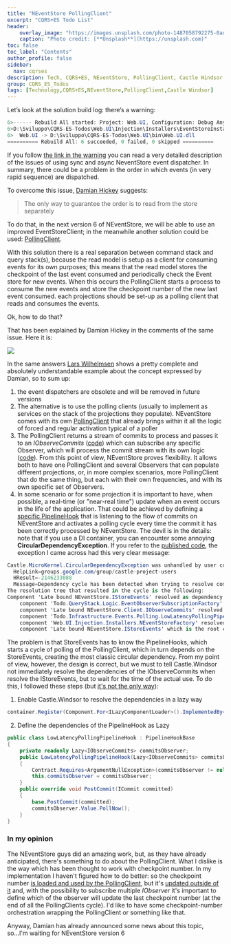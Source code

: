 ```yaml
---
title: "NEventStore PollingClient"
excerpt: "CQRS+ES Todo List"
header:
    overlay_image: "https://images.unsplash.com/photo-1487058792275-0ad4aaf24ca7?auto=format&fit=crop&w=1350&q=80"
    caption: "Photo credit: [**Unsplash**](https://unsplash.com)"
toc: false
toc_label: "Contents"
author_profile: false
sidebar:
  nav: cqrses
description: Tech, CQRS+ES, NEventStore, PollingClient, Castle Windsor
group: CQRS_ES_Todos
tags: [Technology,CQRS+ES,NEventStore,PollingClient,Castle Windsor]
---
```


Let’s look at the solution build log: there’s a warning:

```csharp
6>------ Rebuild All started: Project: Web.UI, Configuration: Debug Any CPU ------
6>D:\Sviluppo\CQRS-ES-Todos\Web.UI\Injection\Installers\EventStoreInstaller.cs(86,21,86,57): warning CS0618: 'NEventStore.DispatcherWireupExtensions.UsingSynchronousDispatchScheduler(NEventStore.Wireup)' is obsolete: 'This will be removed in v6 https://github.com/NEventStore/NEventStore/issues/360'
6>  Web.UI -> D:\Sviluppo\CQRS-ES-Todos\Web.UI\bin\Web.UI.dll
========== Rebuild All: 6 succeeded, 0 failed, 0 skipped ==========
```

If you follow <a href="https://github.com/NEventStore/NEventStore/issues/360" target="_blank">the link in the warning</a> you can read a very detailed description of the issues of using sync and async NeventStore event dispatcher. In summary, there could be a problem in the order in which events (in very rapid sequence) are dispatched.


To overcome this issue, <a href="https://github.com/damianh" target="_blank">Damian Hickey</a> suggests:

> The only way to guarantee the order is to read from the store separately

To do that, in the next version 6 of NEventStore, we will be able to use an improved EventStoreClient; in the meanwhile another solution could be used: <a href="https://github.com/NEventStore/NEventStore/issues/390" target="_blank">PollingClient</a>.

With this solution there is a real separation between command stack and query stack(s), because the read model is setup as a client for consuming events for its own purposes; this means that the read model stores the checkpoint of the last event consumed and periodically check the Event store for new events. When this occurs the PollingClient starts a process to consume the new events and store the checkpoint number of the new last event consumed.
each projections should be set-up as a polling client that reads and consumes the events.

Ok, how to do that?

That has been explained by Damian Hickey in the comments of the same issue. Here it is:


<img src="{{ BASE_PATH }}/images/cqrses/dispatcher-issue-comments.png" class="img-rounded" />

In the same answers <a href="https://github.com/larsw" target="_blank">Lars Wilhelmsen</a> shows a pretty complete and absolutely understandable example about the concept expressed by Damian, so to sum up:

1. the event dispatchers are obsolete and will be removed in future versions
2. The alternative is to use the polling clients (usually to implement as services on the stack of the projections they populate). NEventStore comes with its own <a href="https://github.com/NEventStore/NEventStore/blob/master/src/NEventStore/Client/PollingClient.cs" target="_blank">PollingClient</a> that already brings within it all the logic of forced and regular activation typical of a poller
3. The PollingClient returns a stream of commits to process and passes it to an _IObserveCommits_ (<a href="https://github.com/williamverdolini/CQRS-ES-Todos/blob/master/Todo.QueryStack/Logic/EventObserverSubscriptionFactory.cs#L31-L43" target="_blank">code</a>) which can subscribe any specific Observer, which will process the commit stream with its own logic (<a href="https://github.com/williamverdolini/CQRS-ES-Todos/blob/master/Todo.QueryStack/Logic/ReadModelCommitObserver.cs" target="_blank">code</a>). From this point of view, NEventStore proves flexibility. It allows both to have one PollingClient and several Observers that can populate different projections, or, in more complex scenarios, more PollingClient that do the same thing, but each with their own frequencies, and with its own specific set of Observers.
4. In some scenario or for some projection it is important to have, when possible, a real-time (or "near-real time") update when an event occurs in the life of the application. That could be achieved by defining a <a href="https://github.com/williamverdolini/CQRS-ES-Todos/blob/master/Todo.Infrastructure/Events/Polling/LowLatencyPollingPipelineHook.cs" target="_blank">specific PipelineHook</a> that is listening to the flow of commits on NEventStore and activates a polling cycle every time the commit it has been correctly processed by NEventStore. The devil is in the details: note that if you use a DI container, you can encounter some annoying **CircularDependencyException**. If you refer to the <a href="https://github.com/williamverdolini/CQRS-ES-Todos" target="_blank">published code</a>, the exception I came across had this very clear message:

```csharp
Castle.MicroKernel.CircularDependencyException was unhandled by user code
  HelpLink=groups.google.com/group/castle-project-users
  HResult=-2146233088
  Message=Dependency cycle has been detected when trying to resolve component 'Late bound NEventStore.IStoreEvents'.
The resolution tree that resulted in the cycle is the following:
Component 'Late bound NEventStore.IStoreEvents' resolved as dependency of
	component 'Todo.QueryStack.Logic.EventObserverSubscriptionFactory' resolved as dependency of
	component 'Late bound NEventStore.Client.IObserveCommits' resolved as dependency of
	component 'Todo.Infrastructure.Events.Polling.LowLatencyPollingPipelineHook' resolved as dependency of
	component 'Web.UI.Injection.Installers.NEventStoreFactory' resolved as dependency of
	component 'Late bound NEventStore.IStoreEvents' which is the root component being resolved.
```

The problem is that StoreEvents has to know the PipelineHooks, which starts a cycle of polling of the PollingClient, which in turn depends on the StoreEvents, creating the most classic circular dependency. From my point of view, however, the design is correct, but we must to tell Castle.Windsor not immediately resolve the dependencies of the IObserveCommits when resolve the IStoreEvents, but to wait for the time of the actual use. To do this, I followed these steps (but <a href="http://kozmic.net/2009/11/15/castle-windsor-lazy-loading/" target="_blank">it's not the only way</a>):

1. Enable Castle.Windsor to resolve the dependencies in a lazy way
```csharp
container.Register(Component.For<ILazyComponentLoader>().ImplementedBy<LazyOfTComponentLoader>());
```

2. Define the dependencies of the PipelineHook as Lazy
```csharp
public class LowLatencyPollingPipelineHook : PipelineHookBase
{
	private readonly Lazy<IObserveCommits> commitsObserver;
	public LowLatencyPollingPipelineHook(Lazy<IObserveCommits> commitsObserver)
	{
		Contract.Requires<ArgumentNullException>(commitsObserver != null, "commitsObserver");
		this.commitsObserver = commitsObserver;
	}
	public override void PostCommit(ICommit committed)
	{
		base.PostCommit(committed);
		commitsObserver.Value.PollNow();
	}
}
```

### In my opinion

The NEventStore guys did an amazing work, but, as they have already anticipated, there's something to do about the PollingClient. What I dislike is the way which has been thought to work with checkpoint number. In my implementation I haven't figured how to do better: so the checkpoint number <a href="https://github.com/williamverdolini/CQRS-ES-Todos/blob/master/Todo.QueryStack/Logic/EventObserverSubscriptionFactory.cs#L34" target="_blank">is loaded and used by the PollingClient</a>, but it's <a href="https://github.com/williamverdolini/CQRS-ES-Todos/blob/master/Todo.QueryStack/Logic/ReadModelCommitObserver.cs#L36" target="_blank">updated outside of it</a> and, with the possibility to subscribe multiple _IObserver_ it's important to define which of the observer will update the last checkpoint number (at the end of all the PollingClients cycle). I'd like to have some checkpoint-number orchestration wrapping the PollingClient or something like that. 

Anyway, Damian has already announced some news about this topic, so...I'm waiting for NEventStore version 6